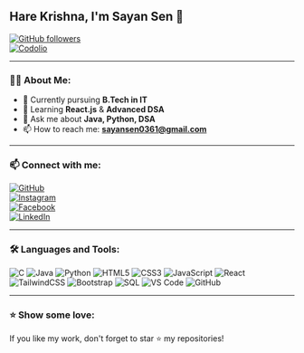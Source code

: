 ## Hare Krishna, I'm **Sayan Sen** 👋

[![GitHub followers](https://img.shields.io/github/followers/Sayan0361?label=Follow&style=social)](https://github.com/Sayan0361)  
[![Codolio](https://img.shields.io/badge/Codolio-Profile-blue?style=flat&logo=github)](https://codolio.com/profile/Sayan0361)

---

### 👨‍💻 **About Me**:
- 🔭 Currently pursuing **B.Tech in IT**
- 🌱 Learning **React.js** & **Advanced DSA**
- 💬 Ask me about **Java, Python, DSA**
- 📫 How to reach me: [**sayansen0361@gmail.com**](mailto:sayansen0361@gmail.com)
  
---

### 📫 **Connect with me**:

[![GitHub](https://img.shields.io/badge/GitHub-181717?style=flat&logo=github)](https://github.com/Sayan0361)  
[![Instagram](https://img.shields.io/badge/Instagram-E4405F?style=flat&logo=instagram&logoColor=white)](https://www.instagram.com/sayan_sen007/)  
[![Facebook](https://img.shields.io/badge/Facebook-1877F2?style=flat&logo=facebook&logoColor=white)](https://m.facebook.com/profile.php?id=100040647903469)  
[![LinkedIn](https://img.shields.io/badge/LinkedIn-0A66C2?style=flat&logo=linkedin&logoColor=white)](https://www.linkedin.com/in/sayan-sen-38b198255)

---

### 🛠️ **Languages and Tools**:
![C](https://img.shields.io/badge/-C-A8B9CC?logo=c)
![Java](https://img.shields.io/badge/-Java-007396?logo=java)
![Python](https://img.shields.io/badge/-Python-3776AB?logo=python)
![HTML5](https://img.shields.io/badge/-HTML5-E34F26?logo=html5)
![CSS3](https://img.shields.io/badge/-CSS3-1572B6?logo=css3)
![JavaScript](https://img.shields.io/badge/-JavaScript-F7DF1E?logo=javascript)
![React](https://img.shields.io/badge/-React-61DAFB?logo=react)
![TailwindCSS](https://img.shields.io/badge/-TailwindCSS-38B2AC?logo=tailwind-css)
![Bootstrap](https://img.shields.io/badge/-Bootstrap-7952B3?logo=bootstrap)
![SQL](https://img.shields.io/badge/-SQL-4479A1?logo=mysql)
![VS Code](https://img.shields.io/badge/-VS_Code-007ACC?logo=visual-studio-code)
![GitHub](https://img.shields.io/badge/-GitHub-181717?logo=github)

---

### ⭐ **Show some love**:
If you like my work, don't forget to star ⭐ my repositories!
